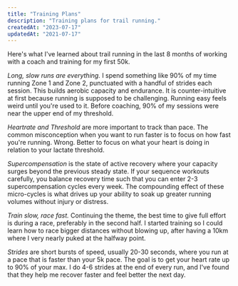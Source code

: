 ```yaml
---
title: "Training Plans"
description: "Training plans for trail running."
createdAt: "2023-07-17"
updatedAt: "2021-07-17"
---
```


Here's what I've learned about trail running in the last 8 months of working with a coach and training for my first 50k.

*Long, slow runs are everything.* I spend something like 90% of my time running Zone 1 and Zone 2, punctuated with a handful of strides each session. This builds aerobic capacity and endurance. It is counter-intuitive at first because running is supposed to be challenging. Running easy feels weird until you're used to it. Before coaching, 90% of my sessions were near the upper end of my threshold.

*Heartrate and Threshold* are more important to track than pace. The common misconception when you want to run faster is to focus on how fast you're running. Wrong. Better to focus on what your heart is doing in relation to your lactate threshold.

*Supercompensation* is the state of active recovery where your capacity surges beyond the previous steady state. If your sequence workouts carefully, you balance recovery time such that you can enter 2-3 supercompensation cycles every week. The compounding effect of these micro-cycles is what drives up your ability to soak up greater running volumes without injury or distress.

*Train slow, race fast.* Continuing the theme, the best time to give full effort is during a race, preferably in the second half. I started training so I could learn how to race bigger distances without blowing up, after having a 10km where I very nearly puked at the halfway point.

*Strides* are short bursts of speed, usually 20-30 seconds, where you run at a pace that is faster than your 5k pace. The goal is to get your heart rate up to 90% of your max. I do 4-6 strides at the end of every run, and I've found that they help me recover faster and feel better the next day.
